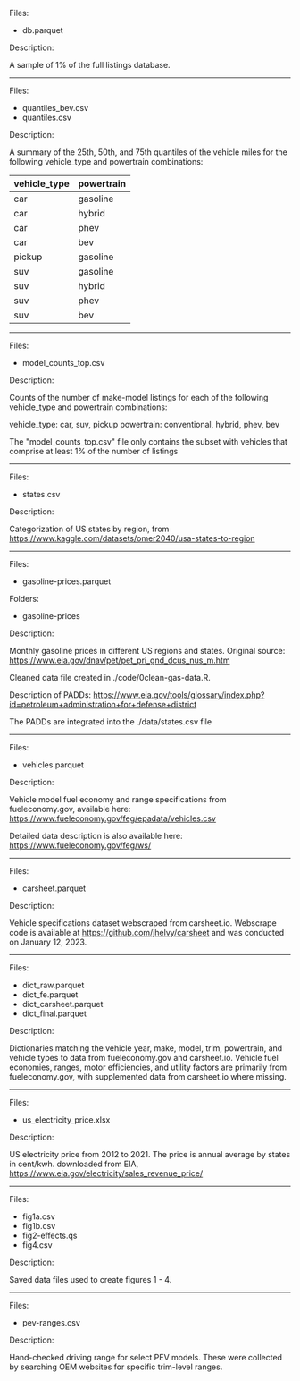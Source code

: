 Files:

- db.parquet

Description:

A sample of 1% of the full listings database.

------------------------------------------------------------------------------

Files:

- quantiles_bev.csv
- quantiles.csv

Description:

A summary of the 25th, 50th, and 75th quantiles of the vehicle miles for the following vehicle_type and powertrain combinations:

vehicle_type | powertrain
-------------|----------
car          | gasoline
car          | hybrid
car          | phev
car          | bev
pickup       | gasoline
suv          | gasoline
suv          | hybrid
suv          | phev
suv          | bev

------------------------------------------------------------------------------

Files:

- model_counts_top.csv

Description:

Counts of the number of make-model listings for each of the
following vehicle_type and powertrain combinations:

vehicle_type: car, suv, pickup
powertrain: conventional, hybrid, phev, bev

The "model_counts_top.csv" file only contains the subset with vehicles that comprise at least 1% of the number of listings

---------------------------------------------------

Files:

- states.csv

Description:

Categorization of US states by region, from https://www.kaggle.com/datasets/omer2040/usa-states-to-region

---------------------------------------------------

Files:

- gasoline-prices.parquet

Folders:

- gasoline-prices

Description:

Monthly gasoline prices in different US regions and states. Original source:
https://www.eia.gov/dnav/pet/pet_pri_gnd_dcus_nus_m.htm

Cleaned data file created in ./code/0clean-gas-data.R.

Description of PADDs: https://www.eia.gov/tools/glossary/index.php?id=petroleum+administration+for+defense+district

The PADDs are integrated into the ./data/states.csv file

---------------------------------------------------

Files:

- vehicles.parquet

Description:

Vehicle model fuel economy and range specifications from fueleconomy.gov, available here: https://www.fueleconomy.gov/feg/epadata/vehicles.csv

Detailed data description is also available here: https://www.fueleconomy.gov/feg/ws/

---------------------------------------------------

Files:

- carsheet.parquet

Description:

Vehicle specifications dataset webscraped from carsheet.io. Webscrape code is available at https://github.com/jhelvy/carsheet and was conducted on January 12, 2023.

---------------------------------------------------

Files:

- dict_raw.parquet
- dict_fe.parquet
- dict_carsheet.parquet
- dict_final.parquet

Description:

Dictionaries matching the vehicle year, make, model, trim, powertrain, and vehicle types to data from fueleconomy.gov and carsheet.io. Vehicle fuel economies, ranges, motor efficiencies, and utility factors are primarily from fueleconomy.gov, with supplemented data from carsheet.io where missing.

---------------------------------------------------

Files:

- us_electricity_price.xlsx

Description:

US electricity price from 2012 to 2021. The price is annual average by states in cent/kwh. 
downloaded from EIA, https://www.eia.gov/electricity/sales_revenue_price/

---------------------------------------------------

Files:

- fig1a.csv
- fig1b.csv
- fig2-effects.qs
- fig4.csv

Description:

Saved data files used to create figures 1 - 4.

---------------------------------------------------

Files:

- pev-ranges.csv

Description:

Hand-checked driving range for select PEV models. These were collected by searching OEM websites for specific trim-level ranges.
